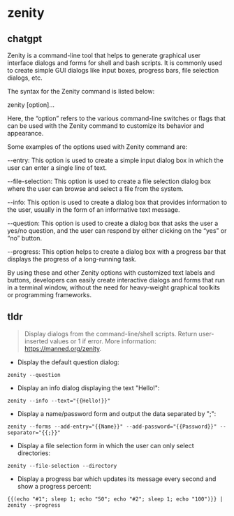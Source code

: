 # zenity 
## chatgpt 
Zenity is a command-line tool that helps to generate graphical user interface dialogs and forms for shell and bash scripts. It is commonly used to create simple GUI dialogs like input boxes, progress bars, file selection dialogs, etc.

The syntax for the Zenity command is listed below:

zenity [option]…

Here, the “option” refers to the various command-line switches or flags that can be used with the Zenity command to customize its behavior and appearance.

Some examples of the options used with Zenity command are:

--entry: This option is used to create a simple input dialog box in which the user can enter a single line of text.

--file-selection: This option is used to create a file selection dialog box where the user can browse and select a file from the system.

--info: This option is used to create a dialog box that provides information to the user, usually in the form of an informative text message.

--question: This option is used to create a dialog box that asks the user a yes/no question, and the user can respond by either clicking on the “yes” or “no” button.

--progress: This option helps to create a dialog box with a progress bar that displays the progress of a long-running task.

By using these and other Zenity options with customized text labels and buttons, developers can easily create interactive dialogs and forms that run in a terminal window, without the need for heavy-weight graphical toolkits or programming frameworks. 

## tldr 
 
> Display dialogs from the command-line/shell scripts.
> Return user-inserted values or 1 if error.
> More information: <https://manned.org/zenity>.

- Display the default question dialog:

`zenity --question`

- Display an info dialog displaying the text "Hello!":

`zenity --info --text="{{Hello!}}"`

- Display a name/password form and output the data separated by ";":

`zenity --forms --add-entry="{{Name}}" --add-password="{{Password}}" --separator="{{;}}"`

- Display a file selection form in which the user can only select directories:

`zenity --file-selection --directory`

- Display a progress bar which updates its message every second and show a progress percent:

`{{(echo "#1"; sleep 1; echo "50"; echo "#2"; sleep 1; echo "100")}} | zenity --progress`
